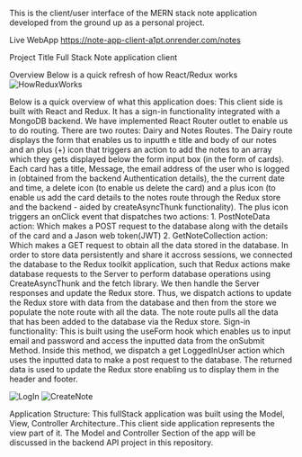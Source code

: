 This is the client/user interface of the MERN stack note application developed from the ground up as a personal project.

Live WebApp
https://note-app-client-a1pt.onrender.com/notes

Project Title
Full Stack Note application client

Overview
Below is a quick refresh of how React/Redux works
![HowReduxWorks](https://github.com/Stephen-Afari/note_app_client/assets/62534292/fb57e1ea-fa3b-443a-9b71-ffd5a8dc7c73)

Below is a quick overview of what this application does:
This client side is built with React and Redux. It has a sign-in functionality integrated with a MongoDB backend. We have implemented React Router outlet to enable us to do routing. There are two routes: Dairy and Notes Routes. The Dairy route displays the form that enables us to inputth e title and body of our notes and an plus (+) icon that triggers an action to add the notes to an array which they gets displayed below the form input box (in the form of cards). Each card has a title, Message, the email address of the user who is logged in  (obtained from the backend Authentication details), the the current date and time, a delete icon (to enable us delete the card) and a plus icon (to enable us add the card details to the notes route through the Redux store and the backend - aided by createAsyncThunk functionality). The plus icon triggers an onClick event that dispatches two actions: 1. PostNoteData action: Which makes a POST request to the database along with the details of the card and a Jason web token(JWT) 2. GetNoteCollection action: Which makes a GET request to obtain all the data stored in the database.
In order to store data persistently and share it accross sessions, we connected the database to the Redux toolkit application, such that Redux actions make database requests to the Server to perform database operations using CreateAsyncThunk and the fetch library. We then handle the Server responses and update the Redux store. Thus, we dispatch actions to update the Redux store with data from the database and then from the store we populate the note route with all the data.
The note route pulls all the data that has been added to the database via the Redux store.
Sign-in functionality: This is built using the useForm hook which enables us to input email and password and access the inputted data from the onSubmit Method. Inside this method, we dispatch a get LoggedInUser action which uses the inputted data to make a post request to the database. The returned data is used to update the Redux store enabling us to display them in the header and footer.

![LogIn](https://github.com/Stephen-Afari/note_app_client/assets/62534292/8aa1d0d0-74a4-4cd3-999d-a60aa45363cf)
![CreateNote](https://github.com/Stephen-Afari/note_app_client/assets/62534292/356a1989-48e4-438f-82d2-f26287b3723b)

Application Structure:
This fullStack application was built using the Model, View, Controller Architecture..This client side application represents the view part of it. The Model and Controller Section of the app will be discussed in the backend API project in this repository.




